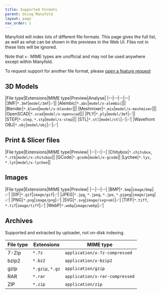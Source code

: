 ```yaml
---
title: Supported Formats
parent: Using Manyfold
layout: page
nav_order: 1
---
```


Manyfold will index lots of different file formats. This page gives the full list, as well as what can be shown in the previews in the Web UI. Files not in these lists will be ignored.

Note that `x-` MIME types are unofficial and may not be used anywhere except within Manyfold.

To request support for another file format, please [open a feature request](https://github.com/manyfold3d/manyfold/issues/new/choose)

## 3D Models

|File type|Extensions|MIME type|Preview|Analyse|
|--|--|--|--|
|3MF|`*.3mf`|`model/3mf`|✅||
|Alembic|`*.abc`|`model/x-alembic`|||
|Blender|`*.blend`|`model/x-blender`|||
|Meshmixer|`*.mix`|`model/x-meshmixer`|||
|OpenSCAD|`*.scad`|`model/x-openscad`|||
|PLY|`*.ply`|`model/3mf`|✅||
|STEP|`*.step`, `*.stp`|`model/x-step`|||
|STL|`*.stl`|`model/stl`|✅|✅|
|Wavefront OBJ|`*.obj`|`model/obj`|✅|✅|

## Print & Slicer files

|File type|Extensions|MIME type|Preview|
|--|--|--|
|Chitubox|`*.chitubox`, `*.ctb`|`model/x-chitubox`||
|GCode|`*.gcode`|`model/x-gcode`||
|Lychee|`*.lys`, `*.lyt`|`model/x-lychee`||

## Images

|File type|Extensions|MIME type|Preview|
|--|--|--|
|BMP|`*.bmp`|`image/bmp`|✅|
|GIF|`*.gif`|`image/gif`|✅|
|JPEG|`*.jpg`, `*.jpeg`, `*.jpe`, `*.pjpeg`|`image/jpeg`|✅|
|PNG|`*.png`|`image/png`|✅|
|SVG|`*.svg`|`image/svg+xml`|✅|
|TIFF|`*.tiff`, `*.tif`|`image/tiff`|✅|
|WebP|`*.webp`|`image/webp`|✅|

## Archives

Supported and extracted by uploader, not on-disk indexing.

|File type|Extensions|MIME type|
|--|--|--|
|7-Zip|`*.7z`|`application/x-7z-compressed`|
|bzip2|`*.bz2`|`application/x-bzip2`|
|gzip|`*.gzip`, `*.gz`|`application/gzip`|
|RAR|`*.rar`|`application/x-rar-compressed`|
|ZIP|`*.zip`|`application/zip`|
